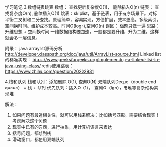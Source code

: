 学习笔记
3.数组链表跳表
数组： 查找更新复杂度O(1)， 删除插入O(n)
链表： 查找复杂度O(n), 删除插入O(1)
跳表：skiplist，基于链表，用于有序场景下。对标平衡二叉树和二分查找。原理简单，容易实现，方便扩展，效率更高。多级索引，空间换时间。维护成本较高。时间O(logn),空间O(n)
误区： 做题只做一遍
思路：升维思想 + 空间换时间
一维数据结构要加速，一般都是要升维，升为二维。这样就会多一层信息。

附录：
java arraylist源码分析 http://developer.classpath.org/doc/java/util/ArrayList-source.html
Linked list的标准实现： https://www.geeksforgeeks.org/implementing-a-linked-list-in-java-using-class/
redis使用跳表： https://www.zhihu.com/question/20202931

4.栈和队列
栈和队列：添加删除 O(1), 查询O(N)
双端队列Deque（double  end queue）  =  栈 + 队列
优先队列：插入O（1）， 查询O（lgn），用堆等复杂结构实现堆

解法：
1. 如果问题有最近相关性，就可以用栈来解决：比如括号匹配。需要结合现实！考虑解决这个问题
2. 现实中已有的东西，进行抽象，用计算机语言来表达
3. 括号问题，都想到栈
4. 滑动窗口，都使用双端队列

